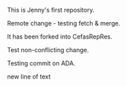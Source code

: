 This is Jenny's first repository.

Remote change - testing fetch & merge.

It has been forked into CefasRepRes.

Test non-conflicting change.

Testing commit on ADA. 

new line of text 
